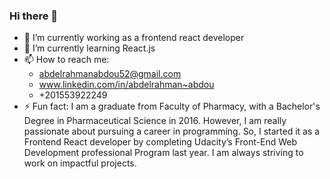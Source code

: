 ### Hi there 👋


- 🔭 I’m currently working as a frontend react developer  
- 🌱 I’m currently learning React.js
- 📫 How to reach me: 
     - abdelrahmanabdou52@gmail.com
     - www.linkedin.com/in/abdelrahman~abdou
     - +201553922249
- ⚡ Fun fact: 
I am a graduate from Faculty of Pharmacy, with a Bachelor's Degree in Pharmaceutical Science in 2016. However, I am really passionate about pursuing a career in programming. So, I started it as a Frontend React developer by completing Udacity’s Front-End Web Development professional Program last year. I am always striving to work on impactful projects. 

